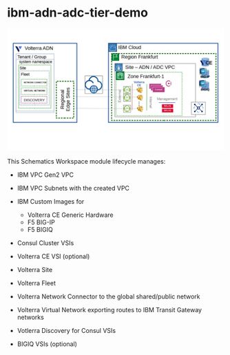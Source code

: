 # ibm-adn-adc-tier-demo

![Workspace Diagram](./assets/ibmcloud_schematices_adn_adc_tier_diagram.jpg)

This Schematics Workspace module lifecycle manages:

- IBM VPC Gen2 VPC
- IBM VPC Subnets with the created VPC
- IBM Custom Images for

    - Volterra CE Generic Hardware
    - F5 BIG-IP
    - F5 BIGIQ

- Consul Cluster VSIs
- Volterra CE VSI (optional)
- Volterra Site
- Volterra Fleet
- Volterra Network Connector to the global shared/public network
- Volterra Virtual Network exporting routes to IBM Transit Gateway networks
- Votlerra Discovery for Consul VSIs
- BIGIQ VSIs (optional)
